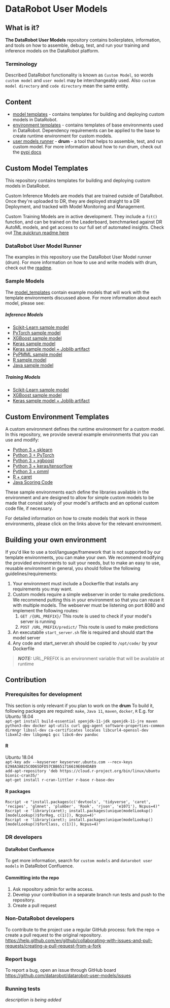 # DataRobot User Models
## What is it?
**The DataRobot User Models** repository contains boilerplates, information, and tools on how to assemble,
debug, test, and run your training and inference models on the DataRobot platform.

### Terminology
Described DataRobot functionality is known as `Custom Model`, so words `custom model` and `user model` may be interchangeably used.
Also `custom model directory` and `code directory` mean the same entity.


## Content  
- [model templates](model_templates) - contains templates for building and deploying custom models in DataRobot.
- [environment templates](public_dropin_environments) - contains templates of base environments used in DataRobot. Dependency requirements can be applied to the base to create runtime environment for custom models.
- [user models runner](custom_model_runner) - **drum** - a tool that helps to assemble, test, and run custom model. For more information about how to run drum, check out the [pypi docs](https://pypi.org/project/datarobot-drum/)

## Custom Model Templates
This repository contains templates for building and deploying custom models in DataRobot.

Custom Inference Models are models that are trained outside of DataRobot. Once they're uploaded to DR, they are deployed straight to a DR Deployment, and tracked with Model Monitoring and Management.

Custom Training Models are in active development. They include a `fit()` function, and can be trained on the Leaderboard, benchmarked against DR AutoML models, and get access to our full set of automated insights. Check out [The quickrun readme here](QUICKSTART-FOR-TRAINING.md)

### DataRobot User Model Runner
The examples in this repository use the DataRobot User Model runner (drum).  For more information on how to use and write models with drum, check out the [readme](./custom_model_runner/README.md).

### Sample Models
The [model_templates](model_templates) contain example models that will work with the template environments discussed above. For more information about each model,
please see:
##### Inference Models
* [Scikit-Learn sample model](model_templates/inference/python3_sklearn)
* [PyTorch sample model](model_templates/inference/python3_pytorch)
* [XGBoost sample model](model_templates/inference/python3_xgboost)
* [Keras sample model](model_templates/inference/python3_keras)
* [Keras sample model + Joblib artifact](model_templates/inference/python3_keras_joblib)
* [PyPMML sample model](model_templates/inference/python3_pmml)
* [R sample model](model_templates/r_lang)
* [Java sample model](model_templates/java_codegen)

##### Training Models
* [Scikit-Learn sample model](model_templates/training/python3_sklearn)
* [XGBoost sample model](model_templates/training/python3_xgboost)
* [Keras sample model + Joblib artifact](model_templates/training/python3_keras_joblib)


## Custom Environment Templates
A custom environment defines the runtime environment for a custom model.  In this repository, we provide several example environments that you can use and modify:
* [Python 3 + sklearn](public_dropin_environments/python3_sklearn)
* [Python 3 + PyTorch](public_dropin_environments/python3_pytorch)
* [Python 3 + xgboost](public_dropin_environments/python3_xgboost)
* [Python 3 + keras/tensorflow](public_dropin_environments/python3_keras)
* [Python 3 + pmml](public_dropin_environments/python3_pmml)
* [R + caret](public_dropin_environments/r_lang)
* [Java Scoring Code](public_dropin_environments/java_codegen)

These sample environments each define the libraries available in the environment and are designed to allow for simple custom models to be made that consist solely of your model's artifacts and an optional custom code
file, if necessary.

For detailed information on how to create models that work in these environments, please click on the links above for the relevant environment.

## Building your own environment
If you'd like to use a tool/language/framework that is not supported by our template environments, you can make your own. We recommend modifying the provided environments to suit your needs,
but to make an easy to use, reusable environment in general, you should follow the following guidelines/requirements:

1) Your environment must include a Dockerfile that installs any requirements you may want.
1) Custom models require a simple webserver in order to make predictions. We recommend putting this in
your environment so that you can reuse it with multiple models. The webserver must  be listening on port 8080 and implement the following routes:
    1) `GET /{URL_PREFIX}/` This route is used to check if your model's server is running
    1) `POST /URL_PREFIX/predict/` This route is used to make predictions
1) An executablle `start_server.sh` file is required and should start the model server
1) Any code and start_server.sh should be copied to `/opt/code/` by your Dockerfile
> **_NOTE:_** URL_PREFIX is an environment variable that will be available at runtime

## Contribution

### Prerequisites for development
This section is only relevant if you plan to work on the **drum**
To build it, following packages are required:
`make`, `Java 11`, `maven`, `docker`, `R`
E.g. for Ubuntu 18.04  
`apt-get install build-essential openjdk-11-jdk openjdk-11-jre maven python3-dev docker apt-utils curl gpg-agent software-properties-common dirmngr libssl-dev ca-certificates locales libcurl4-openssl-dev libxml2-dev libgomp1 gcc libc6-dev pandoc`

#### R
Ubuntu 18.04  
`apt-key adv --keyserver keyserver.ubuntu.com --recv-keys E298A3A825C0D65DFD57CBB651716619E084DAB9`  
`add-apt-repository 'deb https://cloud.r-project.org/bin/linux/ubuntu bionic-cran35/'`  
`apt-get install r-cran-littler r-base r-base-dev`  
#### R packages
`Rscript -e "install.packages(c('devtools', 'tidyverse', 'caret', 'recipes', 'glmnet', 'plumber', 'Rook', 'rjson', 'e1071'), Ncpus=4)"`  
`Rscript -e 'library(caret); install.packages(unique(modelLookup()[modelLookup()$forReg, c(1)]), Ncpus=4)'`  
`Rscript -e 'library(caret); install.packages(unique(modelLookup()[modelLookup()$forClass, c(1)]), Ncpus=4)'`

### DR developers
#### DataRobot Confluence
To get more information, search for `custom models` and `datarobot user models` in DataRobot Confluence.

#### Committing into the repo
1. Ask repository admin for write access.
2. Develop your contribution in a separate branch run tests and push to the repository.
3. Create a pull request

### Non-DataRobot developers
To contribute to the project use a regular GitHub process: fork the repo -> create a pull request to the original repository.
https://help.github.com/en/github/collaborating-with-issues-and-pull-requests/creating-a-pull-request-from-a-fork 

### Report bugs
To report a bug, open an issue through GitHub board
https://github.com/datarobot/datarobot-user-models/issues

### Running tests
*description is being added*
